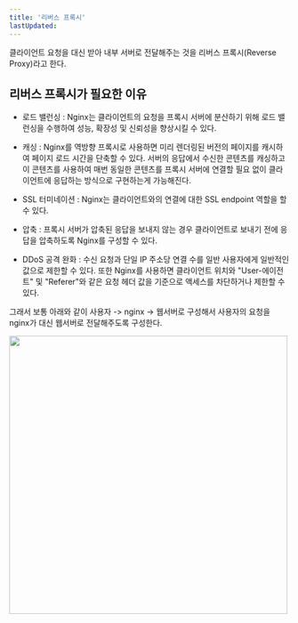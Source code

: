 ```yaml
---
title: '리버스 프록시'
lastUpdated: 
---
```


클라이언트 요청을 대신 받아 내부 서버로 전달해주는 것을 리버스 프록시(Reverse Proxy)라고 한다.

## 리버스 프록시가 필요한 이유

- 로드 밸런싱 : Nginx는 클라이언트의 요청을 프록시 서버에 분산하기 위해 로드 밸런싱을 수행하여 성능, 확장성 및 신뢰성을 향상시킬 수 있다.

- 캐싱 : Nginx를 역방향 프록시로 사용하면 미리 렌더링된 버전의 페이지를 캐시하여 페이지 로드 시간을 단축할 수 있다. 서버의 응답에서 수신한 콘텐츠를 캐싱하고 이 콘텐츠를 사용하여 매번 동일한 콘텐츠를 프록시 서버에 연결할 필요 없이 클라이언트에 응답하는 방식으로 구현하는게 가능해진다.
  
- SSL 터미네이션 : Nginx는 클라이언트와의 연결에 대한 SSL endpoint 역할을 할 수 있다.

- 압축 : 프록시 서버가 압축된 응답을 보내지 않는 경우 클라이언트로 보내기 전에 응답을 압축하도록 Nginx를 구성할 수 있다.

- DDoS 공격 완화 : 수신 요청과 단일 IP 주소당 연결 수를 일반 사용자에게 일반적인 값으로 제한할 수 있다. 또한 Nginx를 사용하면 클라이언트 위치와 "User-에이전트" 및 "Referer"와 같은 요청 헤더 값을 기준으로 액세스를 차단하거나 제한할 수 있다.

그래서 보통 아래와 같이 사용자 -> nginx -> 웹서버로 구성해서 사용자의 요청을 nginx가 대신 웹서버로 전달해주도록 구성한다.

<img src="https://user-images.githubusercontent.com/81006587/220828925-d4f14489-1cba-4bf2-a2b1-21d8d9413837.png" height=500px>